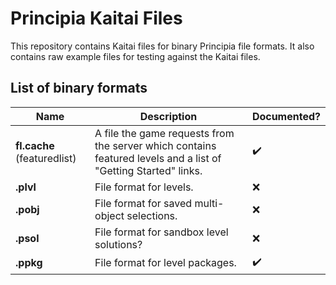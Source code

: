 # Principia Kaitai Files
This repository contains Kaitai files for binary Principia file formats. It also contains raw example files for testing against the Kaitai files.

## List of binary formats

| Name | Description | Documented? |
|------|-------------|-------------|
| **fl.cache** (featuredlist) | A file the game requests from the server which contains featured levels and a list of "Getting Started" links. | :heavy_check_mark: |
| **.plvl** | File format for levels. | :x: |
| **.pobj** | File format for saved multi-object selections. | :x: |
| **.psol** | File format for sandbox level solutions? | :x: |
| **.ppkg** | File format for level packages. | :heavy_check_mark: |